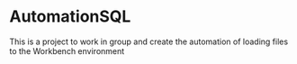 # AutomationSQL
This is a project to work in group and create the automation of loading files to the Workbench environment 
